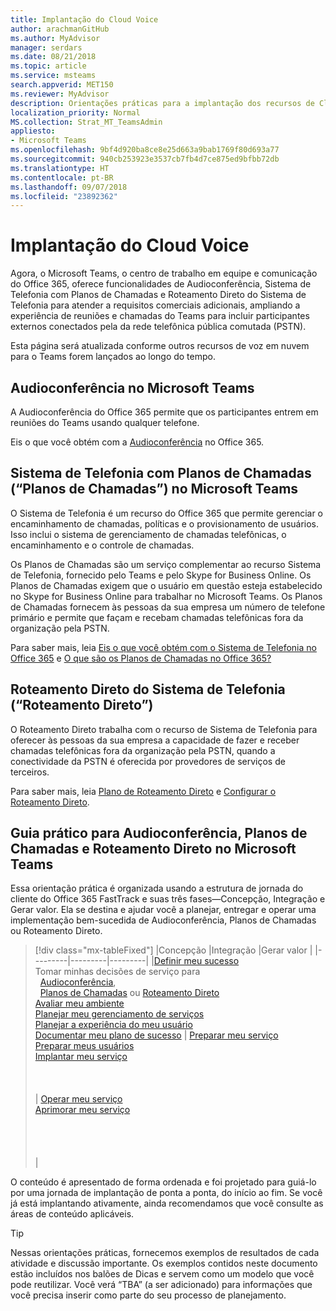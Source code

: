 ```yaml
---
title: Implantação do Cloud Voice
author: arachmanGitHub
ms.author: MyAdvisor
manager: serdars
ms.date: 08/21/2018
ms.topic: article
ms.service: msteams
search.appverid: MET150
ms.reviewer: MyAdvisor
description: Orientações práticas para a implantação dos recursos de Cloud Voice no Microsoft Teams.
localization_priority: Normal
MS.collection: Strat_MT_TeamsAdmin
appliesto:
- Microsoft Teams
ms.openlocfilehash: 9bf4d920ba8ce8e25d663a9bab1769f80d693a77
ms.sourcegitcommit: 940cb253923e3537cb7fb4d7ce875ed9bfbb72db
ms.translationtype: HT
ms.contentlocale: pt-BR
ms.lasthandoff: 09/07/2018
ms.locfileid: "23892362"
---
```

# <a name="cloud-voice-deployment"></a>Implantação do Cloud Voice

Agora, o Microsoft Teams, o centro de trabalho em equipe e comunicação do Office 365, oferece funcionalidades de Audioconferência, Sistema de Telefonia com Planos de Chamadas e Roteamento Direto do Sistema de Telefonia para atender a requisitos comerciais adicionais, ampliando a experiência de reuniões e chamadas do Teams para incluir participantes externos conectados pela da rede telefônica pública comutada (PSTN).
 
Esta página será atualizada conforme outros recursos de voz em nuvem para o Teams forem lançados ao longo do tempo.



## <a name="audio-conferencing-in-microsoft-teams"></a>Audioconferência no Microsoft Teams


A Audioconferência do Office 365 permite que os participantes entrem em reuniões do Teams usando qualquer telefone.

Eis o que você obtém com a [Audioconferência](https://docs.microsoft.com/SkypeForBusiness/audio-conferencing-in-office-365/audio-conferencing-in-office-365) no Office 365.


## <a name="phone-system-with-calling-plans-calling-plans-in-microsoft-teams"></a>Sistema de Telefonia com Planos de Chamadas (“Planos de Chamadas”) no Microsoft Teams

O Sistema de Telefonia é um recurso do Office 365 que permite gerenciar o encaminhamento de chamadas, políticas e o provisionamento de usuários. Isso inclui o sistema de gerenciamento de chamadas telefônicas, o encaminhamento e o controle de chamadas.

Os Planos de Chamadas são um serviço complementar ao recurso Sistema de Telefonia, fornecido pelo Teams e pelo Skype for Business Online. Os Planos de Chamadas exigem que o usuário em questão esteja estabelecido no Skype for Business Online para trabalhar no Microsoft Teams. Os Planos de Chamadas fornecem às pessoas da sua empresa um número de telefone primário e permite que façam e recebam chamadas telefônicas fora da organização pela PSTN.

Para saber mais, leia [Eis o que você obtém com o Sistema de Telefonia no Office 365](https://docs.microsoft.com/SkypeForBusiness/what-is-phone-system-in-office-365/here-s-what-you-get-with-phone-system) e [O que são os Planos de Chamadas no Office 365?](https://docs.microsoft.com/SkypeForBusiness/what-are-calling-plans-in-office-365/what-are-calling-plans-in-office-365)


## <a name="phone-system-direct-routing-direct-routing"></a>Roteamento Direto do Sistema de Telefonia (“Roteamento Direto”)

O Roteamento Direto trabalha com o recurso de Sistema de Telefonia para oferecer às pessoas da sua empresa a capacidade de fazer e receber chamadas telefônicas fora da organização pela PSTN, quando a conectividade da PSTN é oferecida por provedores de serviços de terceiros.

Para saber mais, leia [Plano de Roteamento Direto](direct-routing-plan.md) e [Configurar o Roteamento Direto](direct-routing-configure.md).

## <a name="practical-guidance-for-audio-conferencing-calling-plans-and-direct-routing-in-microsoft-teams"></a>Guia prático para Audioconferência, Planos de Chamadas e Roteamento Direto no Microsoft Teams

Essa orientação prática é organizada usando a estrutura de jornada do cliente do Office 365 FastTrack e suas três fases&mdash;Concepção, Integração e Gerar valor. Ela se destina e ajudar você a planejar, entregar e operar uma implementação bem-sucedida de Audioconferência, Planos de Chamadas ou Roteamento Direto.

> [!div class="mx-tableFixed"]
> |Concepção  |Integração  |Gerar valor  |
> |---------|---------|---------|
> |[Definir meu sucesso](1-envision-define-my-success-cloud-voice.md) <br> Tomar minhas decisões de serviço para <br>&nbsp;&nbsp;[Audioconferência](2-envision-make-my-service-decisions-audio-conferencing.md),<br>&nbsp;&nbsp;[Planos de Chamadas](2-envision-make-my-service-decisions-phone-system.md) ou [Roteamento Direto](2-envision-make-my-service-decisions-direct-routing.md) <br> [Avaliar meu ambiente](3-envision-evaluate-my-environment.md) <br> [Planejar meu gerenciamento de serviços](4-envision-plan-my-service-management.md) <br> [Planejar a experiência do meu usuário](5-envision-plan-my-users-experience.md) <br> [Documentar meu plano de sucesso](6-envision-document-my-success-plan.md)    | [Preparar meu serviço](1-onboard-prepare-my-service.md) <br> [Preparar meus usuários](2-onboard-prepare-my-users.md) <br> [Implantar meu serviço](3-onboard-deploy-my-service.md)  <br> <br> <br> <br>     | [Operar meu serviço](1-drive-value-operate-my-service.md) <br> [Aprimorar meu serviço](2-drive-value-enhance-my-service.md) <br> <br> <br> <br> <br>      |

O conteúdo é apresentado de forma ordenada e foi projetado para guiá-lo por uma jornada de implantação de ponta a ponta, do início ao fim. Se você já está implantando ativamente, ainda recomendamos que você consulte as áreas de conteúdo aplicáveis.


> [!TIP]
> Nessas orientações práticas, fornecemos exemplos de resultados de cada atividade e discussão importante. Os exemplos contidos neste documento estão incluídos nos balões de Dicas e servem como um modelo que você pode reutilizar. Você verá “TBA” (a ser adicionado) para informações que você precisa inserir como parte do seu processo de planejamento.
